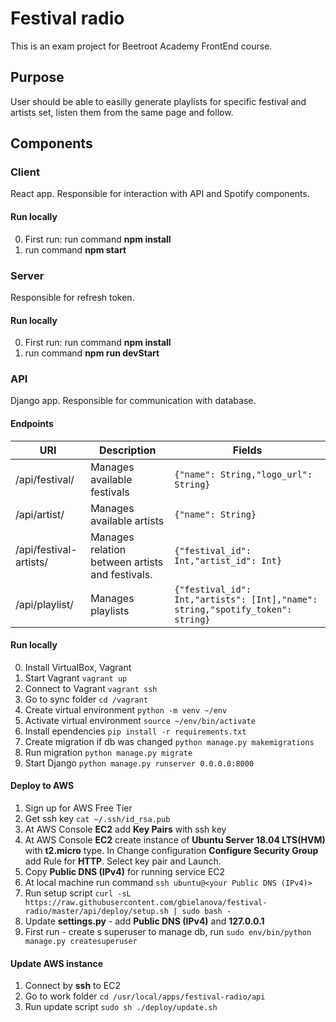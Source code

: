 # Festival radio
This is an exam project for Beetroot Academy FrontEnd course. 

## Purpose
User should be able to easilly generate playlists for specific festival and artists set, listen them from the same page and follow.

## Components

### Client
React app.
Responsible for interaction with API and Spotify components.

#### Run locally
0. First run: run command **npm install**
1. run command **npm start**

### Server
Responsible for refresh token.

#### Run locally
0. First run: run command **npm install**
1. run command **npm run devStart**

### API
Django app.
Responsible for communication with database.


#### Endpoints
| URI | Description | Fields |
| ----------- | ----------- | ----------- |
| /api/festival/ | Manages available festivals | `{"name": String,"logo_url": String}`| 
| /api/artist/ | Manages available artists | `{"name": String}` |
| /api/festival-artists/ | Manages relation between artists and festivals. | `{"festival_id": Int,"artist_id": Int}`|
| /api/playlist/ | Manages playlists | `{"festival_id": Int,"artists": [Int],"name": string,"spotify_token": string}`|

#### Run locally
0. Install VirtualBox, Vagrant
1. Start Vagrant `vagrant up` 
2. Connect to Vagrant `vagrant ssh`
3. Go to sync folder `cd /vagrant`
4. Create virtual environment `python -m venv ~/env`
5. Activate virtual environment `source ~/env/bin/activate`
6. Install ependencies `pip install -r requirements.txt`
7. Create migration if db was changed `python manage.py makemigrations`
8. Run migration `python manage.py migrate`
9. Start Django `python manage.py runserver 0.0.0.0:8000`

#### Deploy to AWS
1. Sign up for AWS Free Tier
2. Get ssh key `cat ~/.ssh/id_rsa.pub`
3. At AWS Console **EC2** add **Key Pairs** with ssh key
4. At AWS Console **EC2** create instance of **Ubuntu Server 18.04 LTS(HVM)** with **t2.micro** type. In Change configuration **Configure Security Group** add Rule for **HTTP**. Select key pair and Launch.
5. Copy **Public DNS (IPv4)** for running service EC2
6. At local machine run command `ssh ubuntu@<your Public DNS (IPv4)>`
7. Run setup script `curl -sL https://raw.githubusercontent.com/gbielanova/festival-radio/master/api/deploy/setup.sh | sudo bash -
`
8. Update **settings.py** - add **Public DNS (IPv4)** and **127.0.0.1**
9. First run - create s superuser to manage db, run `sudo env/bin/python manage.py createsuperuser`

#### Update AWS instance
1. Connect by **ssh** to EC2
2. Go to work folder `cd /usr/local/apps/festival-radio/api`
3. Run update script `sudo sh ./deploy/update.sh`
